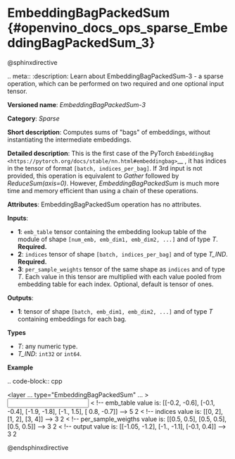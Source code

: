 # EmbeddingBagPackedSum {#openvino_docs_ops_sparse_EmbeddingBagPackedSum_3}

@sphinxdirective

.. meta::
  :description: Learn about EmbeddingBagPackedSum-3 - a sparse operation, which 
                can be performed on two required and one optional input tensor.

**Versioned name**: *EmbeddingBagPackedSum-3*

**Category**: *Sparse*

**Short description**: Computes sums of "bags" of embeddings, without instantiating the intermediate embeddings.

**Detailed description**: This is the first case of the PyTorch `EmbeddingBag <https://pytorch.org/docs/stable/nn.html#embeddingbag>`__ , it has indices in the tensor of format ``[batch, indices_per_bag]``. If 3rd input is not provided, this operation is equivalent to *Gather* followed by *ReduceSum(axis=0)*. However, *EmbeddingBagPackedSum* is much more time and memory efficient than using a chain of these operations.

**Attributes**: EmbeddingBagPackedSum operation has no attributes.

**Inputs**:

* **1**: ``emb_table`` tensor containing the embedding lookup table of the module of shape ``[num_emb, emb_dim1, emb_dim2, ...]`` and of type *T*. **Required.**
* **2**: ``indices`` tensor of shape ``[batch, indices_per_bag]`` and of type *T_IND*. **Required.**
* **3**: ``per_sample_weights`` tensor of the same shape as ``indices`` and of type *T*. Each value in this tensor are multiplied with each value pooled from embedding table for each index. Optional, default is tensor of ones.

**Outputs**:

* **1**: tensor of shape ``[batch, emb_dim1, emb_dim2, ...]`` and of type *T* containing embeddings for each bag.

**Types**

* *T*: any numeric type.
* *T_IND*: ``int32`` or ``int64``.

**Example**

.. code-block:: cpp
   
   <layer ... type="EmbeddingBagPackedSum" ... >
       <input>
           <port id="0">     < !-- emb_table value is: [[-0.2, -0.6], [-0.1, -0.4], [-1.9, -1.8], [-1.,  1.5], [ 0.8, -0.7]] -->
               <dim>5</dim>
               <dim>2</dim>
           </port>
           <port id="1">     < !-- indices value is: [[0, 2], [1, 2], [3, 4]] -->
               <dim>3</dim>
               <dim>2</dim>
           </port>
           <port id="2"/>    < !-- per_sample_weigths value is: [[0.5, 0.5], [0.5, 0.5], [0.5, 0.5]] -->
               <dim>3</dim>
               <dim>2</dim>
           </port>
       </input>
       <output>
           <port id="4">     < !-- output value is: [[-1.05, -1.2], [-1., -1.1], [-0.1, 0.4]] -->
               <dim>3</dim>
               <dim>2</dim>
           </port>
       </output>
   </layer>

@endsphinxdirective

